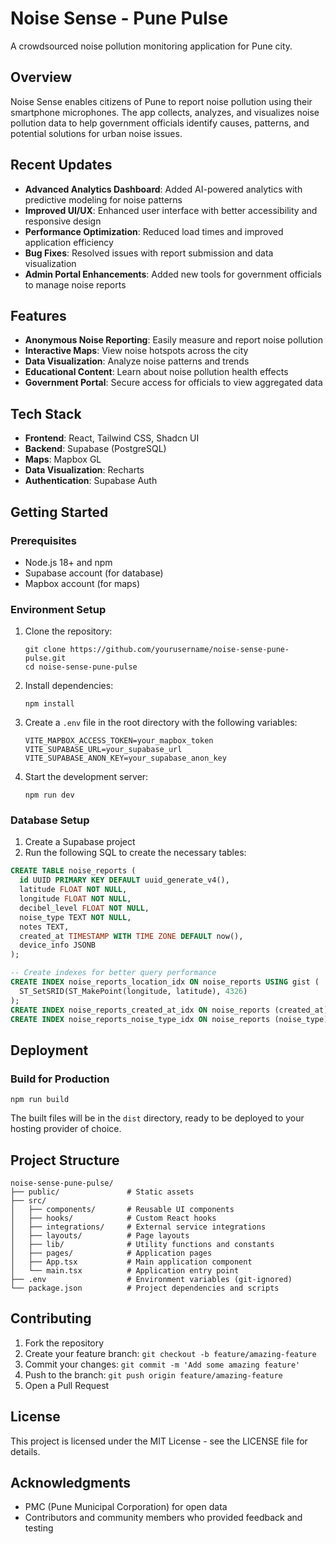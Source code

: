 # Noise Sense - Pune Pulse

A crowdsourced noise pollution monitoring application for Pune city.

## Overview

Noise Sense enables citizens of Pune to report noise pollution using their smartphone microphones. The app collects, analyzes, and visualizes noise pollution data to help government officials identify causes, patterns, and potential solutions for urban noise issues.

## Recent Updates

- **Advanced Analytics Dashboard**: Added AI-powered analytics with predictive modeling for noise patterns
- **Improved UI/UX**: Enhanced user interface with better accessibility and responsive design
- **Performance Optimization**: Reduced load times and improved application efficiency
- **Bug Fixes**: Resolved issues with report submission and data visualization
- **Admin Portal Enhancements**: Added new tools for government officials to manage noise reports

## Features

- **Anonymous Noise Reporting**: Easily measure and report noise pollution
- **Interactive Maps**: View noise hotspots across the city
- **Data Visualization**: Analyze noise patterns and trends
- **Educational Content**: Learn about noise pollution health effects
- **Government Portal**: Secure access for officials to view aggregated data

## Tech Stack

- **Frontend**: React, Tailwind CSS, Shadcn UI
- **Backend**: Supabase (PostgreSQL)
- **Maps**: Mapbox GL
- **Data Visualization**: Recharts
- **Authentication**: Supabase Auth

## Getting Started

### Prerequisites

- Node.js 18+ and npm
- Supabase account (for database)
- Mapbox account (for maps)

### Environment Setup

1. Clone the repository:
   ```
   git clone https://github.com/yourusername/noise-sense-pune-pulse.git
   cd noise-sense-pune-pulse
   ```

2. Install dependencies:
   ```
   npm install
   ```

3. Create a `.env` file in the root directory with the following variables:
   ```
   VITE_MAPBOX_ACCESS_TOKEN=your_mapbox_token
   VITE_SUPABASE_URL=your_supabase_url
   VITE_SUPABASE_ANON_KEY=your_supabase_anon_key
   ```

4. Start the development server:
   ```
   npm run dev
   ```

### Database Setup

1. Create a Supabase project
2. Run the following SQL to create the necessary tables:

```sql
CREATE TABLE noise_reports (
  id UUID PRIMARY KEY DEFAULT uuid_generate_v4(),
  latitude FLOAT NOT NULL,
  longitude FLOAT NOT NULL,
  decibel_level FLOAT NOT NULL,
  noise_type TEXT NOT NULL,
  notes TEXT,
  created_at TIMESTAMP WITH TIME ZONE DEFAULT now(),
  device_info JSONB
);

-- Create indexes for better query performance
CREATE INDEX noise_reports_location_idx ON noise_reports USING gist (
  ST_SetSRID(ST_MakePoint(longitude, latitude), 4326)
);
CREATE INDEX noise_reports_created_at_idx ON noise_reports (created_at);
CREATE INDEX noise_reports_noise_type_idx ON noise_reports (noise_type);
```

## Deployment

### Build for Production

```
npm run build
```

The built files will be in the `dist` directory, ready to be deployed to your hosting provider of choice.

## Project Structure

```
noise-sense-pune-pulse/
├── public/               # Static assets
├── src/
│   ├── components/       # Reusable UI components
│   ├── hooks/            # Custom React hooks
│   ├── integrations/     # External service integrations
│   ├── layouts/          # Page layouts
│   ├── lib/              # Utility functions and constants
│   ├── pages/            # Application pages
│   ├── App.tsx           # Main application component
│   └── main.tsx          # Application entry point
├── .env                  # Environment variables (git-ignored)
└── package.json          # Project dependencies and scripts
```

## Contributing

1. Fork the repository
2. Create your feature branch: `git checkout -b feature/amazing-feature`
3. Commit your changes: `git commit -m 'Add some amazing feature'`
4. Push to the branch: `git push origin feature/amazing-feature`
5. Open a Pull Request

## License

This project is licensed under the MIT License - see the LICENSE file for details.

## Acknowledgments

- PMC (Pune Municipal Corporation) for open data
- Contributors and community members who provided feedback and testing
